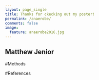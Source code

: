 ```yaml
---
layout: page_single
title: Thanks for ckecking out my poster!
permalink: /anaerobe/
comments: false
image:
  feature: anaerobe2016.jpg
---
```


Matthew Jenior
---------------------



#Methods



#References
